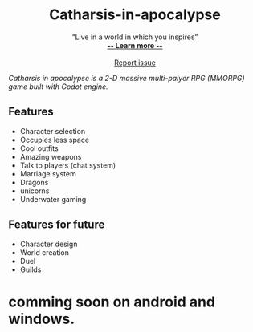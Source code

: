 <h1 align="center"> Catharsis-in-apocalypse </h1>
<p align="center">
    “Live in a world in which you inspires”
  <br>
  <a href="#"><strong> -- Learn more -- </strong></a>
  <br>
  <br>
   <a href="https://github.com/Chinuon/Catharsis-in-apocalypse/issues/new/choose">Report issue</a>
</p>

<i>Catharsis in apocalypse is a 2-D massive multi-palyer RPG (MMORPG) game built with Godot engine.</i>


## Features

- Character selection
- Occupies less space
- Cool outfits
- Amazing weapons
- Talk to players (chat system)
- Marriage system
- Dragons
- unicorns
- Underwater gaming 

## Features for future

- Character design
- World creation
- Duel
- Guilds

# comming soon on android and windows.
